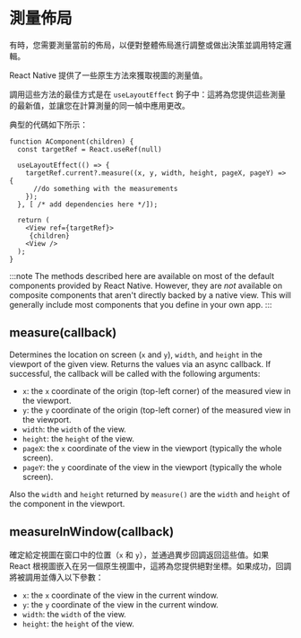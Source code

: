 # 測量佈局

有時，您需要測量當前的佈局，以便對整體佈局進行調整或做出決策並調用特定邏輯。

React Native 提供了一些原生方法來獲取視圖的測量值。

調用這些方法的最佳方式是在 `useLayoutEffect` 鉤子中：這將為您提供這些測量的最新值，並讓您在計算測量的同一幀中應用更改。

典型的代碼如下所示：

```tsx
function AComponent(children) {
  const targetRef = React.useRef(null)

  useLayoutEffect(() => {
    targetRef.current?.measure((x, y, width, height, pageX, pageY) => {
      //do something with the measurements
    });
  }, [ /* add dependencies here */]);

  return (
    <View ref={targetRef}>
     {children}
    <View />
  );
}
```

:::note
The methods described here are available on most of the default components provided by React Native. However, they are _not_ available on composite components that aren't directly backed by a native view. This will generally include most components that you define in your own app.
:::

## measure(callback)

Determines the location on screen (`x` and `y`), `width`, and `height` in the viewport of the given view. Returns the values via an async callback. If successful, the callback will be called with the following arguments:

- `x`: the `x` coordinate of the origin (top-left corner) of the measured view in the viewport.
- `y`: the `y` coordinate of the origin (top-left corner) of the measured view in the viewport.
- `width`: the `width` of the view.
- `height`: the `height` of the view.
- `pageX`: the `x` coordinate of the view in the viewport (typically the whole screen).
- `pageY`: the `y` coordinate of the view in the viewport (typically the whole screen).

Also the `width` and `height` returned by `measure()` are the `width` and `height` of the component in the viewport.

## measureInWindow(callback)

確定給定視圖在窗口中的位置（`x` 和 `y`），並通過異步回調返回這些值。如果 React 根視圖嵌入在另一個原生視圖中，這將為您提供絕對坐標。如果成功，回調將被調用並傳入以下參數：

- `x`: the `x` coordinate of the view in the current window.
- `y`: the `y` coordinate of the view in the current window.
- `width`: the `width` of the view.
- `height`: the `height` of the view.